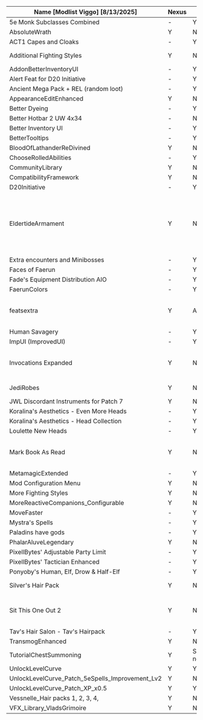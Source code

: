| Name [Modlist Viggo] [8/13/2025]                                     | Nexus | Ingame       | Link   | Dependency List |
| ----------------------------------------------- | ----- | -----------  | ------ | - |
| 5e Monk Subclasses Combined                     | -     | Y            | -      |
| AbsoluteWrath                                   | Y     | N            | [Link](https://www.nexusmods.com/baldursgate3/mods/5552?tab=files) | Script Extender |
| ACT1 Capes and Cloaks                           | -     | Y            | -      | - |
| Additional Fighting Styles                      | Y     | N            | [Link](https://www.nexusmods.com/baldursgate3/mods/858?tab=posts)      | See posts on nexus |
| AddonBetterInventoryUI                          | -     | Y            | -      | - |
| Alert Feat for D20 Initiative                   | -     | Y            | -      | - |
| Ancient Mega Pack + REL (random loot)           | -     | Y            | -      | - |
| AppearanceEditEnhanced                          | Y     | N            | [Link](https://www.nexusmods.com/baldursgate3/mods/899?tab=files)      | Script Extender |
| Better Dyeing                                   | -     | Y            | -      | - |
| Better Hotbar 2 UW 4x34                         | -     | N/a          | -      | - |
| Better Inventory UI                             | -     | Y            | -      | - |
| BetterTooltips                                  | -     | Y            | -      | - |
| BloodOfLathanderReDivined                       | Y     | N            | [Link](https://www.nexusmods.com/baldursgate3/mods/1547?tab=files)      | - |
| ChooseRolledAbilities                           | -     | Y            | -      | - |
| CommunityLibrary                                | Y     | N            | [Link](https://www.nexusmods.com/baldursgate3/mods/1333?tab=files)      | - |
| CompatibilityFramework                          | Y     | N            | [Link](https://www.nexusmods.com/baldursgate3/mods/1933?tab=files)      | CommunityLibrary |
| D20Initiative                                   | -     | Y            | -      | - |
| EldertideArmament                               | Y     | N            | [Link](https://www.nexusmods.com/baldursgate3/mods/3596?tab=files)     | 1. Baldur's Gate 3 Mod Fixer - 2. ImpUI ReleaseReady - 3. Vlad's Grimoire - Spell VFX Library (1.) - 4. BG3ModManager  |
| Extra encounters and Minibosses                 | -     | Y            | -      | - |
| Faces of Faerun                                 | -     | Y            | -      | - |
| Fade's Equipment Distribution AIO               | -     | Y            | -      | - |
| FaerunColors                                    | -     | Y            | -      | - |
| featsextra                                      | Y     | A version    | [Link](https://www.nexusmods.com/baldursgate3/mods/167?tab=files)      | 1. 5e Spells - 2. ImpUI (ImprovedUI) - 3. Script Extender |
| Human Savagery                                  | -     | Y            | -      | - |
| ImpUI (ImprovedUI)                              | -     | Y            | -      | - |
| Invocations Expanded                            | Y     | N            | [Link](https://www.nexusmods.com/baldursgate3/mods/831?tab=files)      | 1. Baldur's Gate 3 Mod Fixer - 2. ImprovedUI ReleaseReady |
| JediRobes                                       | Y     | N            | [Link](https://www.nexusmods.com/baldursgate3/mods/2919)      | Use a mod manager to install |
| JWL Discordant Instruments for Patch 7          | Y     | N            | [Link](https://www.nexusmods.com/baldursgate3/mods/9119?tab=files)      | Script Extender |
| Koralina's Aesthetics - Even More Heads         | -     | Y            | -      | - |
| Koralina's Aesthetics - Head Collection         | -     | Y            | -      | - |
| Loulette New Heads                              | -     | Y            | -      | - |
| Mark Book As Read                               | Y     | N            | [Link](https://www.nexusmods.com/baldursgate3/mods/3682?tab=files)      | 1. Mod Configuration Menu (MCM) - 2. Script Extender |
| MetamagicExtended                               | -     | Y            | -      | - |
| Mod Configuration Menu                          | Y     | N            | [Link](https://www.nexusmods.com/baldursgate3/mods/9162?tab=files)      | Script Extender |
| More Fighting Styles                            | Y     | N            | [Link](https://www.nexusmods.com/baldursgate3/mods/12139?tab=files)      | Script Extender |
| MoreReactiveCompanions_Configurable             | Y     | N            | [Link](https://www.nexusmods.com/baldursgate3/mods/5447?tab=files)      | Script Extender |
| MoveFaster                                      | -     | Y            | -      | - |
| Mystra's Spells                                 | -     | Y            | -      | - |
| Paladins have gods                              | -     | Y            | -      | - |
| PhalarAluveLegendary                            | Y     | N            | [Link](https://www.nexusmods.com/baldursgate3/mods/2987?tab=files)      | - |
| PixellBytes' Adjustable Party Limit             | -     | Y            | -      | - |
| PixellBytes' Tactician Enhanced                 | -     | Y            | -      | - |
| Ponyoby's Human, Elf, Drow & Half-Elf           | -     | Y            | -      | - |
| Silver's Hair Pack                              | Y     | N            | [Link](https://www.nexusmods.com/baldursgate3/mods/5743?tab=files)      | ImprovedUI ReleaseReady |
| Sit This One Out 2                              | Y     | N            | [Link](https://www.nexusmods.com/baldursgate3/mods/6183?tab=files)      | 1. Mod Configuration Menu (MCM) - 2. Script Extender |
| Tav's Hair Salon - Tav's Hairpack               | -     | Y            | -      | - |
| TransmogEnhanced                                | Y     | N            | [Link](https://www.nexusmods.com/baldursgate3/mods/2922?tab=files)      | Script Extender |
| TutorialChestSummoning                          | Y     | Seemingly no | [Link](https://www.nexusmods.com/baldursgate3/mods/457?tab=files)      | Script Extender |
| UnlockLevelCurve                                | Y     | Y            | -      | - |
| UnlockLevelCurve_Patch_5eSpells_Improvement_Lv2 | Y     | N            | [Link](https://www.nexusmods.com/baldursgate3/mods/377?tab=files)      | 5e Spells |
| UnlockLevelCurve_Patch_XP_x0.5                  | Y     | Y            | -      | - |
| Vessnelle_Hair packs 1, 2, 3, 4,                | Y     | N            | [Link](https://www.nexusmods.com/baldursgate3/mods/1420?tab=files)      | - |
| VFX_Library_VladsGrimoire                       | Y     | N            | [Link](https://www.nexusmods.com/baldursgate3/mods/1820?tab=files)      | - |